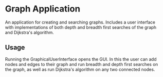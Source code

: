 # Graph Application

An application for creating and searching graphs. Includes a user interface with implementations of both depth and breadth first searches of the graph and Dijkstra's algorithm.

## Usage
Running the GraphicalUserInterface opens the GUI. In this the user can add nodes and edges to their graph and run breadth and depth first searches on the graph, as well as run Dijkstra's algorithm on any two connected nodes.

